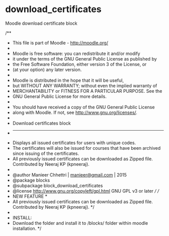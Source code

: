 # download_certificates
Moodle download certificate block

/**
 * This file is part of Moodle - http://moodle.org/
 *
 * Moodle is free software: you can redistribute it and/or modify
 * it under the terms of the GNU General Public License as published by
 * the Free Software Foundation, either version 3 of the License, or
 * (at your option) any later version.
 * 
 * Moodle is distributed in the hope that it will be useful,
 * but WITHOUT ANY WARRANTY; without even the implied warranty of
 * MERCHANTABILITY or FITNESS FOR A PARTICULAR PURPOSE.  See the
 * GNU General Public License for more details.
 *
 * You should have received a copy of the GNU General Public License
 * along with Moodle.  If not, see <http://www.gnu.org/licenses/>.
 * 
 * Download certificates block
 * --------------------------
 * Displays all issued certificates for users with unique codes. 
 * The certificates will also be issued for courses that have been archived since issuing of the certificates.
 * All previously issued certificates can be downloaded as Zipped file. Contributed by Neeraj KP (kpneeraj). 
 *
 * @author  Manieer Chhettri | <manieer@gmail.com> | 2015
 * @package    blocks
 * @subpackage block_download_certificates
 * @license    http://www.gnu.org/copyleft/gpl.html GNU GPL v3 or later
*/
/*
* NEW FEATURE *
* All previously issued certificates can be downloaded as Zipped file. Contributed by Neeraj KP (kpneeraj). */
*
* INSTALL:
* Download the folder and install it to /blocks/ folder within moodle installation.
*/
